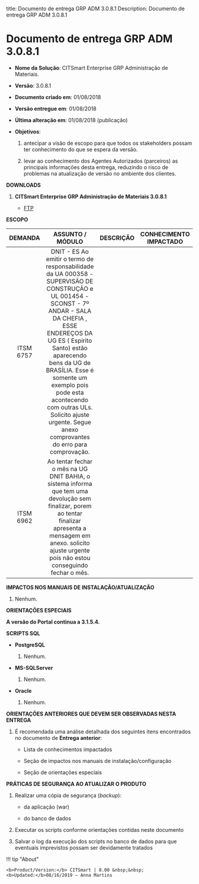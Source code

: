title: Documento de entrega GRP ADM 3.0.8.1
Description: Documento de entrega GRP ADM 3.0.8.1

# Documento de entrega GRP ADM 3.0.8.1

-   **Nome da Solução**: CITSmart Enterprise GRP Administração de Materiais.

-   **Versão**: 3.0.8.1

-   **Documento criado em**: 01/08/2018

-   **Versão entregue em**: 01/08/2018

-   **Última alteração em**: 01/08/2018 (publicação)

-   **Objetivos**:

    1.  antecipar a visão de escopo para que todos os stakeholders possam ter
        conhecimento do que se espera da versão.

    2.  levar ao conhecimento dos Agentes Autorizados (parceiros) as principais
        informações desta entrega, reduzindo o risco de problemas na atualização
        de versão no ambiente dos clientes.

**DOWNLOADS**

1.  **CITSmart Enterprise GRP Administração de Materiais 3.0.8.1**

    -   [FTP](https://kb.citsmartcloud.com/entregas/grpadm/Enterprise/3.0.8.1)

**ESCOPO**

|  DEMANDA  |                                                                                                                                                                                ASSUNTO / MÓDULO                                                                                                                                                                               | DESCRIÇÃO | CONHECIMENTO IMPACTADO |
|:---------:|:-----------------------------------------------------------------------------------------------------------------------------------------------------------------------------------------------------------------------------------------------------------------------------------------------------------------------------------------------------------------------------:|:---------:|:----------------------:|
| ITSM 6757 | DNIT - ES Ao emitir o termo de responsabilidade da UA 000358 - SUPERVISÃO DE CONSTRUÇÃO e UL 001454 - SCONST - 7º ANDAR - SALA DA CHEFIA , ESSE ENDEREÇOS DA UG ES ( Espirito Santo) estão aparecendo bens da UG de BRASÍLIA. Esse é somente um exemplo pois pode esta acontecendo com outras ULs. Solicito ajuste urgente. Segue anexo comprovantes do erro para comprovação. |           |                        |
| ITSM 6962 |                                                                           Ao tentar fechar o mês na UG DNIT BAHIA, o sistema informa que tem uma devolução sem finalizar, porem ao tentar finalizar apresenta a mensagem em anexo. solicito ajuste urgente pois não estou conseguindo fechar o mês.                                                                           |           |                        |

**IMPACTOS NOS MANUAIS DE INSTALAÇÃO/ATUALIZAÇÃO**

1.  Nenhum.

**ORIENTAÇÕES ESPECIAIS**

**A versão do Portal continua a 3.1.5.4.**

**SCRIPTS SQL**

-   **PostgreSQL**

    1.  Nenhum.

-   **MS-SQLServer**

    1.  Nenhum.

-   **Oracle**

    1.  Nenhum.

**ORIENTAÇÕES ANTERIORES QUE DEVEM SER OBSERVADAS NESTA ENTREGA**

1.  É recomendada uma análise detalhada dos seguintes itens encontrados no
    documento de **Entrega anterior**:

    -   Lista de conhecimentos impactados

    -   Seção de impactos nos manuais de instalação/configuração

    -   Seção de orientações especiais

**PRÁTICAS DE SEGURANÇA AO ATUALIZAR O PRODUTO**

1.  Realizar uma cópia de segurança (*backup*):

    -   da aplicação (war)

    -   do banco de dados

2.  Executar os scripts conforme orientações contidas neste documento

3.  Salvar o log da execução dos scripts no banco de dados para que eventuais
    imprevistos possam ser devidamente tratados

!!! tip "About"

    <b>Product/Version:</b> CITSmart | 8.00 &nbsp;&nbsp;
    <b>Updated:</b>08/16/2019 – Anna Martins

